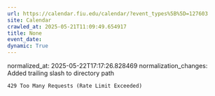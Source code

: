 ```yaml
---
url: https://calendar.fiu.edu/calendar/?event_types%5B%5D=127603
site: Calendar
crawled_at: 2025-05-21T11:09:49.654917
title: None
event_date: 
dynamic: True
---
```

normalized_at: 2025-05-22T17:17:26.828469
normalization_changes: Added trailing slash to directory path

```
429 Too Many Requests (Rate Limit Exceeded)

```

